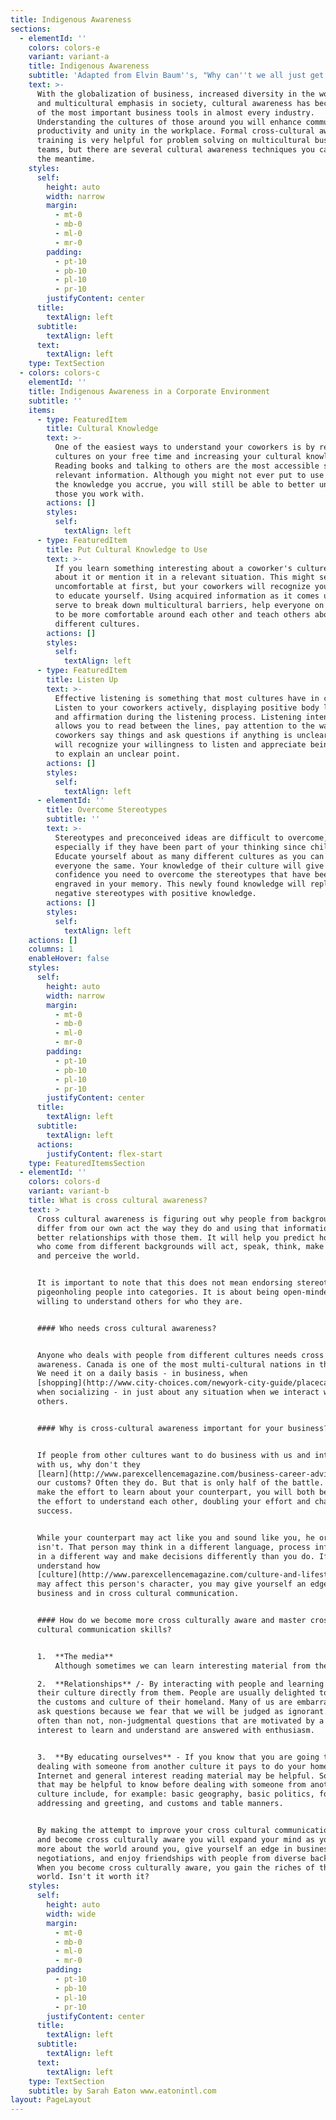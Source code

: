 ```yaml
---
title: Indigenous Awareness
sections:
  - elementId: ''
    colors: colors-e
    variant: variant-a
    title: Indigenous Awareness
    subtitle: 'Adapted from Elvin Baum''s, "Why can''t we all just get along."'
    text: >-
      With the globalization of business, increased diversity in the workplace
      and multicultural emphasis in society, cultural awareness has become one
      of the most important business tools in almost every industry.
      Understanding the cultures of those around you will enhance communication,
      productivity and unity in the workplace. Formal cross-cultural awareness
      training is very helpful for problem solving on multicultural business
      teams, but there are several cultural awareness techniques you can use in
      the meantime.
    styles:
      self:
        height: auto
        width: narrow
        margin:
          - mt-0
          - mb-0
          - ml-0
          - mr-0
        padding:
          - pt-10
          - pb-10
          - pl-10
          - pr-10
        justifyContent: center
      title:
        textAlign: left
      subtitle:
        textAlign: left
      text:
        textAlign: left
    type: TextSection
  - colors: colors-c
    elementId: ''
    title: Indigenous Awareness in a Corporate Environment
    subtitle: ''
    items:
      - type: FeaturedItem
        title: Cultural Knowledge
        text: >-
          One of the easiest ways to understand your coworkers is by researching
          cultures on your free time and increasing your cultural knowledge.
          Reading books and talking to others are the most accessible sources of
          relevant information. Although you might not ever put to use most of
          the knowledge you accrue, you will still be able to better understand
          those you work with.
        actions: []
        styles:
          self:
            textAlign: left
      - type: FeaturedItem
        title: Put Cultural Knowledge to Use
        text: >-
          If you learn something interesting about a coworker's culture, ask
          about it or mention it in a relevant situation. This might seem
          uncomfortable at first, but your coworkers will recognize your effort
          to educate yourself. Using acquired information as it comes up will
          serve to break down multicultural barriers, help everyone on your team
          to be more comfortable around each other and teach others about
          different cultures.
        actions: []
        styles:
          self:
            textAlign: left
      - type: FeaturedItem
        title: Listen Up
        text: >-
          Effective listening is something that most cultures have in common.
          Listen to your coworkers actively, displaying positive body language
          and affirmation during the listening process. Listening intently
          allows you to read between the lines, pay attention to the way your
          coworkers say things and ask questions if anything is unclear. They
          will recognize your willingness to listen and appreciate being asked
          to explain an unclear point.
        actions: []
        styles:
          self:
            textAlign: left
      - elementId: ''
        title: Overcome Stereotypes
        subtitle: ''
        text: >-
          Stereotypes and preconceived ideas are difficult to overcome,
          especially if they have been part of your thinking since childhood.
          Educate yourself about as many different cultures as you can and treat
          everyone the same. Your knowledge of their culture will give you the
          confidence you need to overcome the stereotypes that have been
          engraved in your memory. This newly found knowledge will replace your
          negative stereotypes with positive knowledge.
        actions: []
        styles:
          self:
            textAlign: left
    actions: []
    columns: 1
    enableHover: false
    styles:
      self:
        height: auto
        width: narrow
        margin:
          - mt-0
          - mb-0
          - ml-0
          - mr-0
        padding:
          - pt-10
          - pb-10
          - pl-10
          - pr-10
        justifyContent: center
      title:
        textAlign: left
      subtitle:
        textAlign: left
      actions:
        justifyContent: flex-start
    type: FeaturedItemsSection
  - elementId: ''
    colors: colors-d
    variant: variant-b
    title: What is cross cultural awareness?
    text: >
      Cross cultural awareness is figuring out why people from backgrounds that
      differ from our own act the way they do and using that information to have
      better relationships with those them. It will help you predict how people
      who come from different backgrounds will act, speak, think, make decisions
      and perceive the world.


      It is important to note that this does not mean endorsing stereotypes or
      pigeonholing people into categories. It is about being open-minded and
      willing to understand others for who they are.


      #### Who needs cross cultural awareness?


      Anyone who deals with people from different cultures needs cross cultural
      awareness. Canada is one of the most multi-cultural nations in the world.
      We need it on a daily basis - in business, when
      [shopping](http://www.city-choices.com/newyork-city-guide/placecategory/shopping-in-newyork-ny/),
      when socializing - in just about any situation when we interact with
      others.


      #### Why is cross-cultural awareness important for your business?


      If people from other cultures want to do business with us and interact
      with us, why don't they
      [learn](http://www.parexcellencemagazine.com/business-career-advice/event-planning/1115-what-is-the-best-room-set-up-for-a-live-event.html)
      our customs? Often they do. But that is only half of the battle. If you
      make the effort to learn about your counterpart, you will both be making
      the effort to understand each other, doubling your effort and chances for
      success.


      While your counterpart may act like you and sound like you, he or she
      isn't. That person may think in a different language, process information
      in a different way and make decisions differently than you do. If you
      understand how
      [culture](http://www.parexcellencemagazine.com/culture-and-lifestyle.html)
      may affect this person's character, you may give yourself an edge in
      business and in cross cultural communication.


      #### How do we become more cross culturally aware and master cross
      cultural communication skills?


      1.  **The media**  
          Although sometimes we can learn interesting material from the media, it is good to be aware of sensationalism and media bias. It is important to remain open-minded and non-judgmental.

      2.  **Relationships** /- By interacting with people and learning about
      their culture directly from them. People are usually delighted to about
      the customs and culture of their homeland. Many of us are embarrassed to
      ask questions because we fear that we will be judged as ignorant. More
      often than not, non-judgmental questions that are motivated by a sincere
      interest to learn and understand are answered with enthusiasm.


      3.  **By educating ourselves** - If you know that you are going to be
      dealing with someone from another culture it pays to do your homework. The
      Internet and general interest reading material may be helpful. Some things
      that may be helpful to know before dealing with someone from another
      culture include, for example: basic geography, basic politics, forms of
      addressing and greeting, and customs and table manners.


      By making the attempt to improve your cross cultural communication skills
      and become cross culturally aware you will expand your mind as you learn
      more about the world around you, give yourself an edge in business and
      negotiations, and enjoy friendships with people from diverse backgrounds.
      When you become cross culturally aware, you gain the riches of the whole
      world. Isn't it worth it?
    styles:
      self:
        height: auto
        width: wide
        margin:
          - mt-0
          - mb-0
          - ml-0
          - mr-0
        padding:
          - pt-10
          - pb-10
          - pl-10
          - pr-10
        justifyContent: center
      title:
        textAlign: left
      subtitle:
        textAlign: left
      text:
        textAlign: left
    type: TextSection
    subtitle: by Sarah Eaton www.eatonintl.com
layout: PageLayout
---
```

